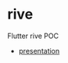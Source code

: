 # rive

Flutter rive POC

- [presentation](https://docs.google.com/presentation/d/1GChLBABJRTKuidJ8sq6Lke2qx8vUMzHvCYs7io2FnZ8/edit?usp=sharing)
